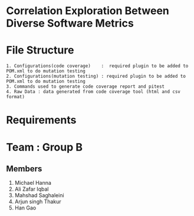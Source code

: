 # Correlation Exploration Between Diverse Software Metrics

<h1> File Structure </h1>

	1. Configurations(code coverage)	:  required plugin to be added to POM.xml to do mutation testing
	2. Configurations(mutation testing)	: required plugin to be added to POM.xml to do mutation testing 
	3. Commands	used to generate code coverage report and pitest
	4. Raw Data : data generated from code coverage tool (html and csv format) 

<h1> Requirements </h1>

<h1> Team : Group B </h1>
  
<h2> Members </h2>

1. Michael Hanna
2. Ali Zafar Iqbal
3. Mahshad Saghaleini
4. Arjun singh Thakur
5. Han Gao
